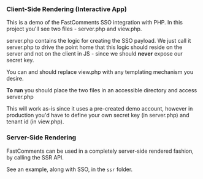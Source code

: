 ### Client-Side Rendering (Interactive App)

This is a demo of the FastComments SSO integration with PHP.
In this project you'll see two files - server.php and view.php.

server.php contains the logic for creating the SSO payload. We just call it server.php to drive the point home that this logic
should reside on the server and not on the client in JS - since we should **never** expose our secret key.

You can and should replace view.php with any templating mechanism you desire.

**To run** you should place the two files in an accessible directory and access server.php

This will work as-is since it uses a pre-created demo account, however in production you'd have to define your own secret key (in server.php) and tenant id (in view.php).

### Server-Side Rendering

FastComments can be used in a completely server-side rendered fashion, by calling the SSR API.

See an example, along with SSO, in the `ssr` folder.
